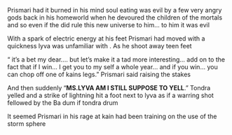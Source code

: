 Prismari had it burned in his mind soul eating was evil by a few very angry gods back in his homeworld when he devoured the children of the mortals and so even if the did rule this new universe to him... to him it was evil 

With a spark of electric energy at his feet Prismari had moved with a quickness lyva was  unfamiliar  with . As he shoot away teen feet 

“ it’s a bet my dear.... but let’s make it a tad more interesting... add on to the fact that if I win... I get you to my self a whole year... and if you win... you can chop off one of kains legs.” Prismari said raising the stakes 

And then suddenly “**MS.LYVA AM I STILL SUPPOSE TO YELL**.” Tondra yelled and a strike of lightning hit  a foot next to lyva as if a warring shot fellowed by the  Ba dum if tondra drum 

It seemed Prismari in his rage at kain had been training on the use of the storm sphere